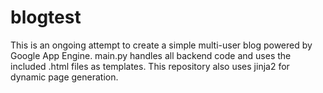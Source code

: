 # blogtest

This is an ongoing attempt to create a simple multi-user blog powered by Google App Engine. main.py handles all backend code
and uses the included .html files as templates. This repository also uses jinja2 for dynamic page generation.
